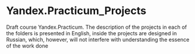 # Yandex.Practicum_Projects

Draft course Yandex.Practicum. The description of the projects in each of the folders is presented in English, 
inside the projects are designed in Russian, which, however, will not interfere with understanding the essence of the work done
